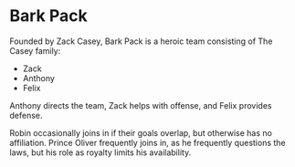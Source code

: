 # Bark Pack

Founded by Zack Casey, Bark Pack is a heroic team consisting of The Casey family:
* Zack
* Anthony
* Felix

Anthony directs the team, Zack helps with offense, and Felix provides defense.

Robin occasionally joins in if their goals overlap, but otherwise has no affiliation. Prince Oliver frequently joins in, as he frequently questions the laws, but his role as royalty limits his availability.
